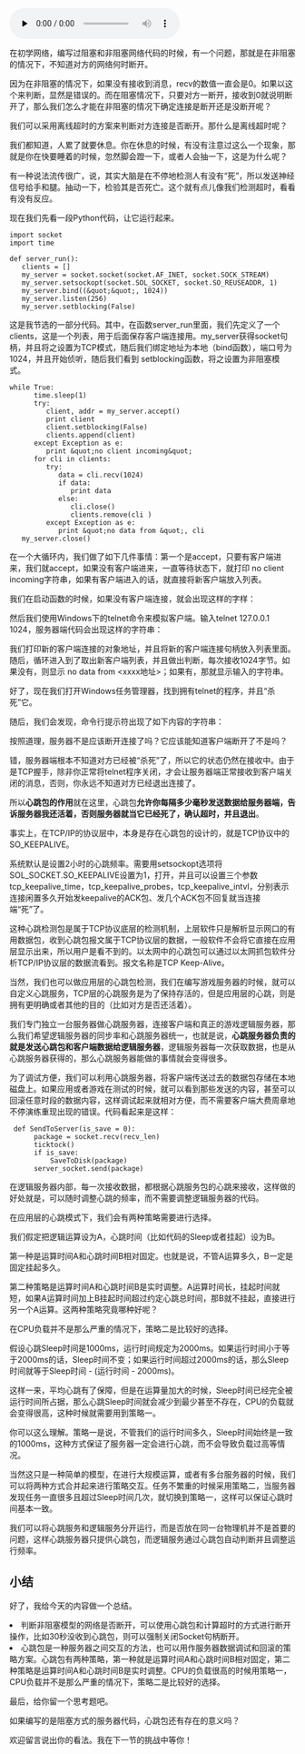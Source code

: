 <audio id="audio" title="第25讲 | 如何判断心跳包是否离线？" controls="" preload="none"><source id="mp3" src="https://static001.geekbang.org/resource/audio/bf/97/bf7f27a06e2bd28ef543a7c5b74cbb97.mp3"></audio>

在初学网络，编写过阻塞和非阻塞网络代码的时候，有一个问题，那就是在非阻塞的情况下，不知道对方的网络何时断开。

因为在非阻塞的情况下，如果没有接收到消息，recv的数值一直会是0。如果以这个来判断，显然是错误的。而在阻塞情况下，只要对方一断开，接收到0就说明断开了，那么我们怎么才能在非阻塞的情况下确定连接是断开还是没断开呢？

我们可以采用离线超时的方案来判断对方连接是否断开。那什么是离线超时呢？

我们都知道，人累了就要休息。你在休息的时候，有没有注意过这么一个现象，那就是你在快要睡着的时候，忽然脚会蹬一下，或者人会抽一下，这是为什么呢？

有一种说法流传很广，说，其实大脑是在不停地检测人有没有“死”，所以发送神经信号给手和腿。抽动一下，检验其是否死亡。这个就有点儿像我们检测超时，看看有没有反应。

现在我们先看一段Python代码，让它运行起来。

```
import socket
import time

def server_run():
   clients = []
   my_server = socket.socket(socket.AF_INET, socket.SOCK_STREAM)
   my_server.setsockopt(socket.SOL_SOCKET, socket.SO_REUSEADDR, 1)
   my_server.bind((&quot;&quot;, 1024))
   my_server.listen(256)
   my_server.setblocking(False)   

```

这是我节选的一部分代码。其中，在函数server_run里面，我们先定义了一个clients，这是一个列表，用于后面保存客户端连接用。my_server获得socket句柄，并且将之设置为TCP模式，随后我们绑定地址为本地（bind函数），端口号为1024，并且开始侦听，随后我们看到 setblocking函数，将之设置为非阻塞模式。

```
while True:
      time.sleep(1)
      try:
         client, addr = my_server.accept()
         print client
         client.setblocking(False)
         clients.append(client)
      except Exception as e:
         print &quot;no client incoming&quot;
      for cli in clients:
         try:
            data = cli.recv(1024)
            if data:
               print data
            else:
               cli.close()
               clients.remove(cli ) 
         except Exception as e:
            print &quot;no data from &quot;, cli
   my_server.close()

```

在一个大循环内，我们做了如下几件事情：第一个是accept，只要有客户端进来，我们就accept，如果没有客户端进来，一直等待状态下，就打印 no client incoming字符串，如果有客户端进入的话，就直接将新客户端放入列表。

我们在启动函数的时候，如果没有客户端连接，就会出现这样的字样：

然后我们使用Windows下的telnet命令来模拟客户端。输入telnet 127.0.0.1 1024，服务器端代码会出现这样的字符串：

我们打印新的客户端连接的对象地址，并且将新的客户端连接句柄放入列表里面。随后，循环进入到了取出新客户端列表，并且做出判断，每次接收1024字节。如果没有，则显示 no data from &lt;xxxx地址&gt;；如果有，那就显示输入的字符串。

好了，现在我们打开Windows任务管理器，找到拥有telnet的程序，并且“杀死”它。

随后，我们会发现，命令行提示符出现了如下内容的字符串：

按照道理，服务器不是应该断开连接了吗？它应该能知道客户端断开了不是吗？

错，服务器端根本不知道对方已经被“杀死”了，所以它的状态仍然在接收中。由于是TCP握手，除非你正常将telnet程序关闭，才会让服务器端正常接收到客户端关闭的消息，否则，你永远不知道对方已经退出连接了。

所以**心跳包的作用**就在这里，心跳包**允许你每隔多少毫秒发送数据给服务器端，告诉服务器我还活着，否则服务器就当它已经死了，确认超时，并且退出**。

事实上，在TCP/IP的协议层中，本身是存在心跳包的设计的，就是TCP协议中的SO_KEEPALIVE。

系统默认是设置2小时的心跳频率。需要用setsockopt选项将SOL_SOCKET.SO_KEEPALIVE设置为1，打开，并且可以设置三个参数tcp_keepalive_time，tcp_keepalive_probes，tcp_keepalive_intvl，分别表示连接闲置多久开始发keepalive的ACK包、发几个ACK包不回复就当连接端“死”了。

这种心跳检测包是属于TCP协议底层的检测机制，上层软件只是解析显示网口的有用数据包，收到心跳包报文属于TCP协议层的数据，一般软件不会将它直接在应用层显示出来，所以用户是看不到的。以太网中的心跳包可以通过以太网抓包软件分析TCP/IP协议层的数据流看到。报文名称是TCP Keep-Alive。

当然，我们也可以做应用层的心跳包检测，我们在编写游戏服务器的时候，就可以自定义心跳服务，TCP层的心跳服务是为了保持存活的，但是应用层的心跳，则是拥有更明确或者其他的目的（比如对方是否还活着）。

我们专门独立一台服务器做心跳服务器，连接客户端和真正的游戏逻辑服务器，那么我们希望逻辑服务器的同步率和心跳服务器统一，也就是说，**心跳服务器负责的就是发送心跳包和客户端数据给逻辑服务器**，逻辑服务器每一次获取数据，也是从心跳服务器获得的，那么心跳服务器能做的事情就会变得很多。

为了调试方便，我们可以利用心跳服务器，将客户端传送过去的数据包存储在本地磁盘上。如果应用或者游戏在测试的时候，就可以看到那些发送的内容，甚至可以回滚任意时段的数据内容，这样调试起来就相对方便，而不需要客户端大费周章地不停演练重现出现的错误。代码看起来是这样：

```
 def SendToServer(is_save = 0):
      package = socket.recv(recv_len)
      ticktock()
      if is_save:
          SaveToDisk(package)
      server_socket.send(package)

```

在逻辑服务器内部，每一次接收数据，都根据心跳服务包的心跳来接收，这样做的好处就是，可以随时调整心跳的频率，而不需要调整逻辑服务器的代码。

在应用层的心跳模式下，我们会有两种策略需要进行选择。

我们假定把逻辑运算设为A，心跳时间（比如代码的Sleep或者挂起）设为B。

第一种是运算时间A和心跳时间B相对固定。也就是说，不管A运算多久，B一定是固定挂起多久。

第二种策略是运算时间A和心跳时间B是实时调整。A运算时间长，挂起时间就短，如果A运算时间加上B挂起时间超过约定心跳总时间，那B就不挂起，直接进行另一个A运算。这两种策略究竟哪种好呢？

在CPU负载并不是那么严重的情况下，策略二是比较好的选择。

假设心跳Sleep时间是1000ms，运行时间规定为2000ms。如果运行时间小于等于2000ms的话，Sleep时间不变；如果运行时间超过2000ms的话，那么Sleep时间就等于Sleep时间 - (运行时间 - 2000ms)。

这样一来，平均心跳有了保障，但是在运算量加大的时候，Sleep时间已经完全被运行时间所占据，那么心跳Sleep时间就会减少到最少甚至不存在，CPU的负载就会变得很高，这种时候就需要用到策略一。

你可以这么理解。策略一是说，不管我们的运行时间多久，Sleep时间始终是一致的1000ms，这种方式保证了服务器一定会进行心跳，而不会导致负载过高等情况。

当然这只是一种简单的模型，在进行大规模运算，或者有多台服务器的时候，我们可以将两种方式合并起来进行策略交互。任务不繁重的时候采用策略二，当服务器发现任务一直很多且超过Sleep时间几次，就切换到策略一，这样可以保证心跳时间基本一致。

我们可以将心跳服务和逻辑服务分开运行，而是否放在同一台物理机并不是首要的问题，这样心跳服务器只提供心跳包，而逻辑服务通过心跳包自动判断并且调整运行频率。

## 小结

好了，我给今天的内容做一个总结。

<li>
判断非阻塞模型的网络是否断开，可以使用心跳包和计算超时的方式进行断开操作，比如30秒没收到心跳包，则可以强制关闭Socket句柄断开。
</li>
<li>
心跳包是一种服务器之间交互的方法，也可以用作服务器数据调试和回滚的策略方案。心跳包有两种策略，第一种就是运算时间A和心跳时间B相对固定，第二种策略是运算时间A和心跳时间B是实时调整。CPU的负载很高的时候用策略一，CPU负载并不是那么严重的情况下，策略二是比较好的选择。
</li>

最后，给你留一个思考题吧。

如果编写的是阻塞方式的服务器代码，心跳包还有存在的意义吗？

欢迎留言说出你的看法。我在下一节的挑战中等你！
